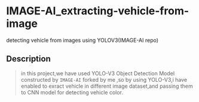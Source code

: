 # IMAGE-AI_extracting-vehicle-from-image
detecting vehicle from images using YOLOV3(IMAGE-AI repo)
## Description

> in this project,we have used YOLO-V3 Object Detection Model constructed by `IMAGE-AI` forked by me ,so by using YOLO-V3,i have enabled to exract vehicle in different image dataset,and passing them to CNN model for detecting vehicle color.
